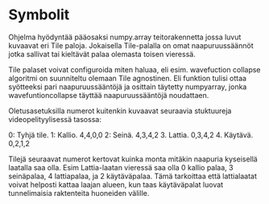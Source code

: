 # Symbolit


Ohjelma hyödyntää pääosaksi numpy.array teitorakennetta jossa luvut kuvaavat eri Tile paloja.
Jokaisella Tile-palalla on omat naapuruussäännöt jotka sallivat tai kieltävät palaa olemasta toisen vieressä.

Tile palaset voivat configuroida miten haluaa, eli esim. wavefuction collapse algoritmi on suunniteltu olemaan Tile agnostinen.
Eli funktion tulisi ottaa syötteeksi pari naapuruussääntöjä ja osittain täytetty numpyarray, jonka wavefuntioncollapse täyttää naapuruussääntöjä noudattaen.

Oletusasetuksilla numerot kuitenkin kuvaavat seuraavia stuktuureja videopelityylisessä tasossa:

0: Tyhjä tile. 
1: Kallio.     4,4,0,0
2: Seinä.      4,3,4,2
3. Lattia.     0,3,4,2
4. Käytävä.    0,2,1,2

Tilejä seuraavat numerot kertovat kuinka monta mitäkin naapuria kyseisellä laatalla saa olla.
Esim Lattia-laatan vieressä saa olla 0 kallio palaa, 3 seinäpalaa, 4 lattiapalaa, ja 2 käytäväpalaa.
Tämä tarkoittaa että lattialaatat voivat helposti kattaa laajan alueen, 
kun taas käytäväpalat luovat tunnelimaisia raktenteita huoneiden välille. 